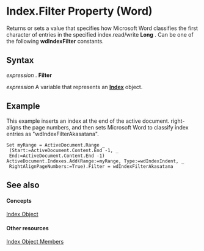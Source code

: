 
# Index.Filter Property (Word)

Returns or sets a value that specifies how Microsoft Word classifies the first character of entries in the specified index.read/write  **Long** . Can be one of the following **wdIndexFilter** constants.


## Syntax

 _expression_ . **Filter**

 _expression_ A variable that represents an **[Index](6a2aab98-485b-01c3-8d9b-9e108b455e22.md)** object.


## Example

This example inserts an index at the end of the active document. right-aligns the page numbers, and then sets Microsoft Word to classify index entries as "wdIndexFilterAkasatana".


```
Set myRange = ActiveDocument.Range _ 
 (Start:=ActiveDocument.Content.End -1, _ 
 End:=ActiveDocument.Content.End -1) 
ActiveDocument.Indexes.Add(Range:=myRange, Type:=wdIndexIndent, _ 
 RightAlignPageNumbers:=True).Filter = wdIndexFilterAkasatana
```


## See also


#### Concepts


[Index Object](6a2aab98-485b-01c3-8d9b-9e108b455e22.md)
#### Other resources


[Index Object Members](de9f0a3c-dd30-84bd-e122-2d20fa6b3d37.md)
